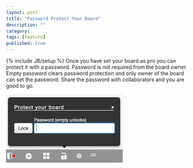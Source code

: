 ```yaml
---
layout: post
title: "Password Protect Your Board"
description: ""
category: 
tags: [feature]
published: true
---
```

{% include JB/setup %}
Once you have set your board as pro you can protect it with a password. 
Password is not required from the board owner. Empty password clears password protection and
only owner of the board can set the password. Share the password with collaborators and you are
good to go.

![Protect Board](/images/protectboard.png)
